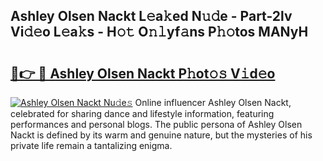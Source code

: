 ## Ashley Olsen Nackt L𝚎a𝚔ed N𝚞𝚍e - Part-2lv Vi𝚍𝚎o L𝚎a𝚔s - H𝚘𝚝 O𝚗𝚕yf𝚊ns P𝚑𝚘tos MANyH

# <h2><a href="http://kf3ycp.oniu.top/?m=Ashley+Olsen+Nackt">🔗👉 🔴 Ashley Olsen Nackt P𝚑ot𝚘𝚜 V𝚒d𝚎o</a></h2>

[![Ashley Olsen Nackt Nu𝚍e𝚜](https://i.imgur.com/0qMVB7G.gif)](http://kf3ycp.oniu.top/?m=Ashley+Olsen+Nackt)
Online influencer Ashley Olsen Nackt, celebrated for sharing dance and lifestyle information, featuring performances and personal blogs. The public persona of Ashley Olsen Nackt is defined by its warm and genuine nature, but the mysteries of his private life remain a tantalizing enigma.  
